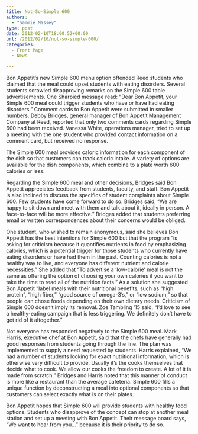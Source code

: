 ```yaml
---
title: Not-So-Simple 600
authors: 
  - "Sammie Massey"
type: post
date: 2012-02-10T18:00:52+00:00
url: /2012/02/10/not-so-simple-600/
categories:
  - Front Page
  - News

---
```

Bon Appetit&#8217;s new Simple 600 menu option offended Reed students who claimed that the meal could upset students with eating disorders. Several students scrawled disapproving remarks on the Simple 600 table advertisements. One Sharpied message read: &#8220;Dear Bon Appetit, your Simple 600 meal could trigger students who have or have had eating disorders.&#8221; Comment cards to Bon Appetit were submitted in smaller numbers. Debby Bridges, general manager of Bon Appetit Management Company at Reed, reported that only two comments cards regarding Simple 600 had been received. Vanessa White, operations manager, tried to set up a meeting with the one student who provided contact information on a comment card, but received no response.

The Simple 600 meal provides caloric information for each component of the dish so that customers can track caloric intake. A variety of options are available for the dish components, which combine to a plate worth 600 calories or less.

Regarding the Simple 600 meal and other decisions, Bridges said Bon Appetit appreciates feedback from students, faculty, and staff. Bon Appetit is also inclined to discuss the specifics of student complaints about Simple 600. Few students have come forward to do so. Bridges said, &#8220;We are happy to sit down and meet with them and talk about it, ideally in person. A face-to-face will be more effective.&#8221; Bridges added that students preferring email or written correspondences about their concerns would be obliged.

One student, who wished to remain anonymous, said she believes Bon Appetit has the best intentions for Simple 600 but that the program &#8220;is asking for criticism because it quantifies nutrients in food by emphasizing calories, which is a potential trigger for those students who currently have eating disorders or have had them in the past. Counting calories is not a healthy way to live, and everyone has different nutrient and calorie necessities.&#8221; She added that &#8220;To advertise a ‘low-calorie’ meal is not the same as offering the option of choosing your own calories if you want to take the time to read all of the nutrition facts.&#8221; As a solution she suggested Bon Appetit &#8220;label meals with their nutritional benefits, such as &#8220;high protein&#8221;, &#8220;high fiber,&#8221; &#8220;good source of omega-3&#8217;s,&#8221; or &#8220;low sodium,&#8221; so that people can chose foods depending on their own dietary needs. Criticism of Simple 600 doesn&#8217;t imply its removal. Zoe Tambling &#8217;15 said, &#8220;I&#8217;d love to see a healthy-eating campaign that is less triggering. We definitely don&#8217;t have to get rid of it altogether.&#8221;

Not everyone has responded negatively to the Simple 600 meal. Mark Harris, executive chef at Bon Appetit, said that the chefs have generally had good responses from students going through the line. The plan was implemented to supply a need requested by students. Harris explained, &#8220;We had a number of students looking for exact nutritional information, which is otherwise very difficult to provide. Usually it&#8217;s the cooks themselves that decide what to cook. We allow our cooks the freedom to create. A lot of it is made from scratch.&#8221; Bridges and Harris noted that this manner of conduct is more like a restaurant than the average cafeteria. Simple 600 fills a unique function by deconstructing a meal into optional components so that customers can select exactly what is on their plates.

Bon Appetit hopes that Simple 600 will provide students with healthy food options. Students who disapprove of the concept can stop at another meal station and set up a meeting with Bon Appetit. Their message board says, &#8220;We want to hear from you&#8230;&#8221; because it is their priority to do so.
